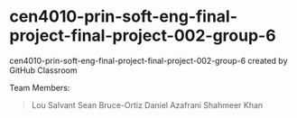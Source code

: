 # cen4010-prin-soft-eng-final-project-final-project-002-group-6
cen4010-prin-soft-eng-final-project-final-project-002-group-6 created by GitHub Classroom

Team Members:
>Lou Salvant
>Sean Bruce-Ortiz
>Daniel Azafrani
>Shahmeer Khan
